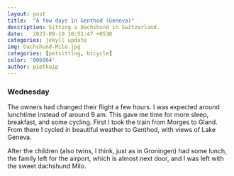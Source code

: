 ```yaml
---
layout: post
title:  "A few days in Genthod (Geneva)"
description: Sitting a dachshund in Switzerland. 
date:   2023-09-10 10:51:47 +0530
categories: jekyll update
img: Dachshund-Milo.jpg
categories: [petsitting, bicycle]
color: '006064'
author: pietkuip
---
```


### Wednesday

The owners had changed their flight a few hours. I was expected around lunchtime instead
of around 9 am. This gave me time for more sleep, breakfast, and some cycling.
First I took the train from Morges to Gland. From there I cycled in beautiful weather
to Genthod, with views of Lake Geneva.

After the children (also twins, I think, just as in Groningen) had some lunch, the family
left for the airport, which is almost next door, and I was left with the sweet dachshund
Milo.

